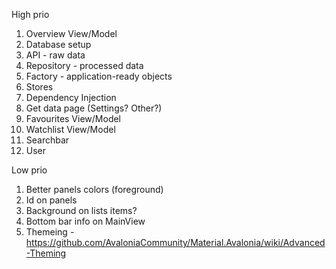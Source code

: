 High prio
1. Overview View/Model
2. Database setup
3. API - raw data
4. Repository - processed data
5. Factory - application-ready objects
6. Stores
7. Dependency Injection
8. Get data page (Settings? Other?) 
9. Favourites View/Model
10. Watchlist View/Model 
11. Searchbar
12. User 

Low prio
1. Better panels colors (foreground)
2. Id on panels
3. Background on lists items? 
4. Bottom bar info on MainView
5. Themeing - https://github.com/AvaloniaCommunity/Material.Avalonia/wiki/Advanced-Theming